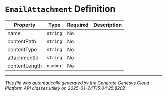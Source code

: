 # `EmailAttachment` Definition

| Property | Type | Required | Description |
|----------|------|----------|-------------|
| name | `string` | No |  |
| contentPath | `string` | No |  |
| contentType | `string` | No |  |
| attachmentId | `string` | No |  |
| contentLength | `number` | No |  |

---

*This file was automatically generated by the Generate Genesys Cloud Platform API classes utility on 2025-04-24T15:04:25.820Z*